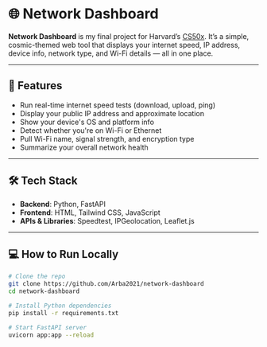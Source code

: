 # 🌐 Network Dashboard

**Network Dashboard** is my final project for Harvard’s [CS50x](https://cs50.harvard.edu/x/). It’s a simple, cosmic-themed web tool that displays your internet speed, IP address, device info, network type, and Wi-Fi details — all in one place.

---

## 🚀 Features

- Run real-time internet speed tests (download, upload, ping)
- Display your public IP address and approximate location
- Show your device's OS and platform info
- Detect whether you're on Wi-Fi or Ethernet
- Pull Wi-Fi name, signal strength, and encryption type
- Summarize your overall network health

---

## 🛠️ Tech Stack

- **Backend**: Python, FastAPI
- **Frontend**: HTML, Tailwind CSS, JavaScript
- **APIs & Libraries**: Speedtest, IPGeolocation, Leaflet.js

---

## 💻 How to Run Locally

```bash
# Clone the repo
git clone https://github.com/Arba2021/network-dashboard
cd network-dashboard

# Install Python dependencies
pip install -r requirements.txt

# Start FastAPI server
uvicorn app:app --reload
